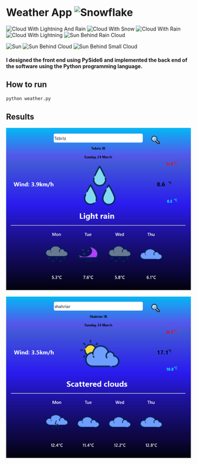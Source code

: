 # Weather App  <img src="https://raw.githubusercontent.com/Tarikul-Islam-Anik/Telegram-Animated-Emojis/main/Animals%20and%20Nature/Snowflake.webp" alt="Snowflake" width="25" height="25" />


<img src="https://raw.githubusercontent.com/Tarikul-Islam-Anik/Telegram-Animated-Emojis/main/Animals%20and%20Nature/Cloud%20With%20Lightning%20And%20Rain.webp" alt="Cloud With Lightning And Rain" width="40" height="40" /> <img src="https://raw.githubusercontent.com/Tarikul-Islam-Anik/Telegram-Animated-Emojis/main/Animals%20and%20Nature/Cloud%20With%20Snow.webp" alt="Cloud With Snow" width="40" height="40" /> <img src="https://raw.githubusercontent.com/Tarikul-Islam-Anik/Telegram-Animated-Emojis/main/Animals%20and%20Nature/Cloud%20With%20Rain.webp" alt="Cloud With Rain" width="40" height="40" /> <img src="https://raw.githubusercontent.com/Tarikul-Islam-Anik/Telegram-Animated-Emojis/main/Animals%20and%20Nature/Cloud%20With%20Lightning.webp" alt="Cloud With Lightning" width="40" height="40" /> <img src="https://raw.githubusercontent.com/Tarikul-Islam-Anik/Telegram-Animated-Emojis/main/Animals%20and%20Nature/Sun%20Behind%20Rain%20Cloud.webp" alt="Sun Behind Rain Cloud" width="40" height="40" />

 <img src="https://raw.githubusercontent.com/Tarikul-Islam-Anik/Telegram-Animated-Emojis/main/Animals%20and%20Nature/Sun.webp" alt="Sun" width="40" height="40" />  <img src="https://raw.githubusercontent.com/Tarikul-Islam-Anik/Telegram-Animated-Emojis/main/Animals%20and%20Nature/Sun%20Behind%20Cloud.webp" alt="Sun Behind Cloud" width="40" height="40" /> <img src="https://raw.githubusercontent.com/Tarikul-Islam-Anik/Telegram-Animated-Emojis/main/Animals%20and%20Nature/Sun%20Behind%20Small%20Cloud.webp" alt="Sun Behind Small Cloud" width="40" height="40" />


#### I designed the front end using PySide6 and implemented the back end of the software using the Python programming language.

## How to run

```
python weather.py
```

## Results

![alt text](weather_app/results/Capture2.PNG)


![alt text](weather_app/results/Capture6.PNG)













